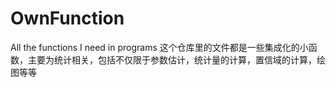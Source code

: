 # OwnFunction
All the functions I need in programs
这个仓库里的文件都是一些集成化的小函数，主要为统计相关，包括不仅限于参数估计，统计量的计算，置信域的计算，绘图等等
